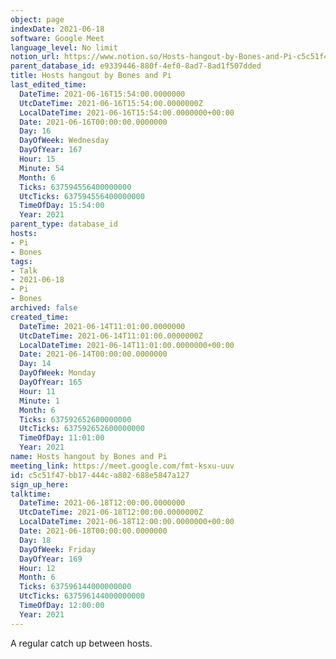 ```yaml
---
object: page
indexDate: 2021-06-18
software: Google Meet
language_level: No limit
notion_url: https://www.notion.so/Hosts-hangout-by-Bones-and-Pi-c5c51f47bb17444ca802688e5847a127
parent_database_id: e9339446-880f-4ef0-8ad7-8ad1f507dded
title: Hosts hangout by Bones and Pi
last_edited_time:
  DateTime: 2021-06-16T15:54:00.0000000
  UtcDateTime: 2021-06-16T15:54:00.0000000Z
  LocalDateTime: 2021-06-16T15:54:00.0000000+00:00
  Date: 2021-06-16T00:00:00.0000000
  Day: 16
  DayOfWeek: Wednesday
  DayOfYear: 167
  Hour: 15
  Minute: 54
  Month: 6
  Ticks: 637594556400000000
  UtcTicks: 637594556400000000
  TimeOfDay: 15:54:00
  Year: 2021
parent_type: database_id
hosts:
- Pi
- Bones
tags:
- Talk
- 2021-06-18
- Pi
- Bones
archived: false
created_time:
  DateTime: 2021-06-14T11:01:00.0000000
  UtcDateTime: 2021-06-14T11:01:00.0000000Z
  LocalDateTime: 2021-06-14T11:01:00.0000000+00:00
  Date: 2021-06-14T00:00:00.0000000
  Day: 14
  DayOfWeek: Monday
  DayOfYear: 165
  Hour: 11
  Minute: 1
  Month: 6
  Ticks: 637592652600000000
  UtcTicks: 637592652600000000
  TimeOfDay: 11:01:00
  Year: 2021
name: Hosts hangout by Bones and Pi
meeting_link: https://meet.google.com/fmt-ksxu-uuv
id: c5c51f47-bb17-444c-a802-688e5847a127
sign_up_here: 
talktime:
  DateTime: 2021-06-18T12:00:00.0000000
  UtcDateTime: 2021-06-18T12:00:00.0000000Z
  LocalDateTime: 2021-06-18T12:00:00.0000000+00:00
  Date: 2021-06-18T00:00:00.0000000
  Day: 18
  DayOfWeek: Friday
  DayOfYear: 169
  Hour: 12
  Month: 6
  Ticks: 637596144000000000
  UtcTicks: 637596144000000000
  TimeOfDay: 12:00:00
  Year: 2021
---
```


A regular catch up between hosts.


